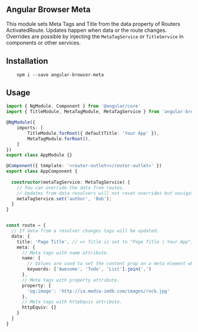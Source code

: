 ## Angular Browser Meta

This module sets Meta Tags and Title from the data property of Routers ActivatedRoute.
Updates happen when data or the route changes.
Overrides are possible by injecting the `MetaTagService` or `TitleService` in components or other 
services.

## Installation

```
    npm i --save angular-browser-meta
```

## Usage

```typescript
import { NgModule, Component } from '@angular/core'
import { TitleModule, MetaTagModule, MetaTagService } from 'angular-browser-meta'

@NgModule({
    imports: [
        TitleModule.forRoot({ defaultTitle: 'Your App' }),
        MetaTagModule.forRoot(),
    ]
})
export class AppModule {}

@Component({ template: '<router-outlet></router-outlet>' })
export class AppComponent {
 
  constructor(metaTagService: MetaTagService) {
    // You can override the data from routes.
    // Updates from data resolvers will not reset overrides but navigation will. 
    metaTagService.set('author', 'Bob');
  }
}


const route = {
  // If data from a resolver changes tags will be updated.
  data: {
    title: 'Page Title', // => Title is set to "Page Title | Your App",
    meta: {
      // Meta tags with name attribute.
      name: {
        // Values are used to set the content prop on a meta element which should be a string. 
        keywords: ['Awesome', 'Todo', 'List'].join(',')
      },
      // Meta tags with property attribute.
      property: {
        'og:image': 'http://ia.media-imdb.com/images/rock.jpg'
      },
      // Meta tags with httpEquiv attribute.
      httpEquiv: {}
    }
  }
}
```
